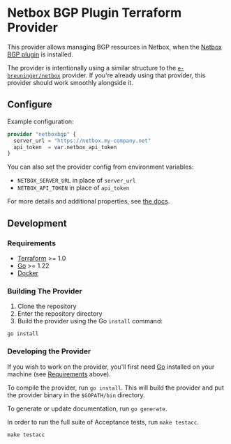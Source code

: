 # Netbox BGP Plugin Terraform Provider

This provider allows managing BGP resources in Netbox, when the [Netbox BGP plugin](https://github.com/netbox-community/netbox-bgp) is installed.

The provider is intentionally using a similar structure to the [`e-breuninger/netbox`](https://registry.terraform.io/providers/e-breuninger/netbox/latest) provider. If you're already using that provider, this provider should work smoothly alongside it.

## Configure

Example configuration:

```tf
provider "netboxbgp" {
  server_url = "https://netbox.my-company.net"
  api_token  = var.netbox_api_token
}
```

You can also set the provider config from environment variables:

- `NETBOX_SERVER_URL` in place of `server_url`
- `NETBOX_API_TOKEN` in place of `api_token`

For more details and additional properties, see [the docs](./docs/index.md).

## Development

### Requirements

- [Terraform](https://developer.hashicorp.com/terraform/downloads) >= 1.0
- [Go](https://golang.org/doc/install) >= 1.22
- [Docker](https://docs.docker.com/desktop/)

### Building The Provider

1. Clone the repository
1. Enter the repository directory
1. Build the provider using the Go `install` command:

```shell
go install
```

### Developing the Provider

If you wish to work on the provider, you'll first need [Go](http://www.golang.org) installed on your machine (see [Requirements](#requirements) above).

To compile the provider, run `go install`. This will build the provider and put the provider binary in the `$GOPATH/bin` directory.

To generate or update documentation, run `go generate`.

In order to run the full suite of Acceptance tests, run `make testacc`.

```shell
make testacc
```
